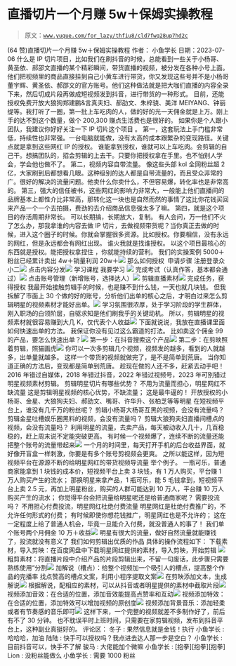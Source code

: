 # 直播切片一个月赚 5w＋保姆实操教程

> 原文：[`www.yuque.com/for_lazy/thfiu8/cld7fwq28up7hd2c`](https://www.yuque.com/for_lazy/thfiu8/cld7fwq28up7hd2c)

<ne-h2 id="4072f894" data-lake-id="4072f894"><ne-heading-ext><ne-heading-anchor></ne-heading-anchor><ne-heading-fold></ne-heading-fold></ne-heading-ext><ne-heading-content><ne-text id="u655be9c8">(64 赞)直播切片一个月赚 5w＋保姆实操教程</ne-text></ne-heading-content></ne-h2> <ne-p id="u5247dceb" data-lake-id="u5247dceb"><ne-text id="u828a9e8f">作者： 小鱼学长</ne-text></ne-p> <ne-p id="ue2cb1e71" data-lake-id="ue2cb1e71"><ne-text id="u6ae5c394">日期：2023-07-06</ne-text></ne-p> <ne-p id="uf4a58e12" data-lake-id="uf4a58e12"><ne-text id="u7f9a43db">什么是 IP 切片项目，比如我们在刷抖音的时候，总能看到一些关于小杨哥、黄圣依、郝邵文直播的某个精彩瞬间，带货直播的视频，被分发在各种小号上面。他们把视频里的商品直接挂到自己小黄车进行带货，你又发现这些号并不是小杨哥董宇辉、黄圣依、郝邵文的官方账号。他们这种做法就是把大咖们直播的内容全录下来，然后切成片段再做成短视频发到抖音，进行带货的一种形式。</ne-text></ne-p> <ne-p id="u738114dc" data-lake-id="u738114dc"><ne-text id="u60d706b9">目前，还能授权免费开放大狼狗郑建鹏&言真夫妇、郝劭文、朱梓骁、美洋 MEIYANG、钟丽缇等。我打听了一圈，第一批上车吃肉的人，做的好的光一天佣金就是上万。刚上手的达不到这个数量，做个 200,300 赚点生活费也是很好的。</ne-text></ne-p> <ne-p id="u6bc66248" data-lake-id="u6bc66248"><ne-text id="uce23104b">如果你是个人跟小团队，我建议你好好关注一下 IP 切片这个项目 。</ne-text></ne-p> <ne-p id="u2a2a7fc2" data-lake-id="u2a2a7fc2"><ne-text id="u4d6b1464">第一，这套玩法上手门槛非常低，持续性也非常强。一台电脑就能做，没有太高的成本跟繁杂的变现路径。关键点就是拿到这些网红 IP 的授权。</ne-text></ne-p> <ne-p id="u31bf148f" data-lake-id="u31bf148f"><ne-text id="u9be2f519">谁能拿到授权，谁就可以上车吃肉。会剪辑的自己干。想搞团队的，招会剪辑的上去干。只要你把授权拿在手里。也不怕别人学会，学会他也做不了。</ne-text></ne-p> <ne-p id="u9460e021" data-lake-id="u9460e021"><ne-text id="u990e6e68">第二，视频内容自带流量。</ne-text></ne-p> <ne-p id="u46355b58" data-lake-id="u46355b58"><ne-text id="u55f71c31">像这些头部 kol 全网粉丝超 2 亿，大家刷到后都想看几眼。这种级别的达人都是自带流量的，而且受众非常的广。很好的解决的流量问题。他卖什么你卖什么，不但容易爆，转化率也是非常高的。</ne-text></ne-p> <ne-p id="u4c34d9c6" data-lake-id="u4c34d9c6"><ne-text id="u407e8b36">第三，强大的信任被书，这些网红的影响力非常大，一般能上他们直播间的品牌基本上都性介比非常高，那转化这一块也是自然而然的事情了这比你花钱买回来产品一个一个去拍摄，费劲的去介绍商品信息强太多了嘛。</ne-text></ne-p> <ne-p id="u9d3f75d1" data-lake-id="u9d3f75d1"><ne-text id="ued218a86">第四，就是这个项目的存活周期非常长。</ne-text></ne-p> <ne-p id="u936b09d0" data-lake-id="u936b09d0"><ne-text id="u638e1d0b">可以长期搞，长期放大，复制。</ne-text></ne-p> <ne-p id="ud223a11f" data-lake-id="ud223a11f"><ne-text id="uc77bd864">有人会问，万一他们不火了怎么办，那我拿谁的内容去做 IP 切片，去做视频带货呢？当你真正去做的时候，进入这个圈子的时候。你就会掌握很多资源。比如授权。你要相信，没有永远的网红，但是永远都会有网红出现。</ne-text></ne-p> <ne-p id="u5374e7a2" data-lake-id="u5374e7a2"><ne-text id="u0496ad9e">谁火我就是找谁授权。</ne-text></ne-p> <ne-p id="u1c9c67b4" data-lake-id="u1c9c67b4"><ne-text id="u53f5e0c8">以这个项目最核心的东西就是授权。能把授权拿捏住 ，你就能持续的营利。</ne-text></ne-p> <ne-p id="u5ddda301" data-lake-id="u5ddda301"><ne-text id="u7182ad3a">我们的实操案例 5000＋粉丝已经累计卖出 4w＋销量利润 20w＋</ne-text><ne-card data-card-name="image" data-card-type="inline" id="IunHu" data-event-boundary="card">![](img/6c137730831138cd65779a13ad569dbc.png)  <ne-hole id="udd29d98b" data-lake-id="udd29d98b"><ne-card data-card-name="hr" data-card-type="block" id="zWBnp" data-event-boundary="card"><ne-p id="ufd29c136" data-lake-id="ufd29c136"><ne-text id="u226261e7">那么如何授权  申请步骤 注册登录众小二</ne-text><ne-card data-card-name="image" data-card-type="inline" id="edCm1" data-event-boundary="card">![](img/707e13922d47ed0d2bdf7e5a9afb21ab.png)  <ne-hole id="u4c7fb8d5" data-lake-id="u4c7fb8d5"><ne-card data-card-name="hr" data-card-type="block" id="e7CUr" data-event-boundary="card"><ne-p id="u438896bc" data-lake-id="u438896bc"><ne-text id="u424ceb0f">点击内容分发</ne-text><ne-card data-card-name="image" data-card-type="inline" id="ODKyj" data-event-boundary="card">![](img/a393addca70b0c073b88d312066d4dc0.png)  <ne-hole id="ubf415cb6" data-lake-id="ubf415cb6"><ne-card data-card-name="hr" data-card-type="block" id="NeKlY" data-event-boundary="card"><ne-p id="u9c87c881" data-lake-id="u9c87c881"><ne-text id="ub76ccb9c">学习课程 我要学习</ne-text></ne-p> <ne-hole id="u0d5c6e13" data-lake-id="u0d5c6e13"><ne-card data-card-name="hr" data-card-type="block" id="iplde" data-event-boundary="card"><ne-hole id="ue71a718d" data-lake-id="ue71a718d"><ne-card data-card-name="hr" data-card-type="block" id="B2SYu" data-event-boundary="card"><ne-p id="u97d81410" data-lake-id="u97d81410"><ne-card data-card-name="image" data-card-type="inline" id="QnLIO" data-event-boundary="card">![](img/4c4bbaf358facbec85a715602606be23.png)  <ne-hole id="ud9f0cb2d" data-lake-id="ud9f0cb2d"><ne-card data-card-name="hr" data-card-type="block" id="NdX0P" data-event-boundary="card"><ne-p id="u7c37b79b" data-lake-id="u7c37b79b"><ne-text id="uc749c9d6">完成考试（认真作答，基本都会通过）</ne-text><ne-card data-card-name="image" data-card-type="inline" id="JZOEA" data-event-boundary="card">![](img/0c6dbb5a8f27b102822cd3f2d4c2e2ac.png)  <ne-hole id="u2fe313b0" data-lake-id="u2fe313b0"><ne-card data-card-name="hr" data-card-type="block" id="Blbv2" data-event-boundary="card"><ne-p id="u996445ea" data-lake-id="u996445ea"><ne-text id="u4fabc8ce">点击账号管理（新增账号，选择达人）</ne-text><ne-card data-card-name="image" data-card-type="inline" id="v38ZN" data-event-boundary="card">![](img/3503b7b94b3f9c6d280feb07c103864d.png)  <ne-hole id="ubb94a10f" data-lake-id="ubb94a10f"><ne-card data-card-name="hr" data-card-type="block" id="xfbGG" data-event-boundary="card"><ne-p id="ue5183f71" data-lake-id="ue5183f71"><ne-text id="u15a7a1d9">剪辑直播素材</ne-text><ne-card data-card-name="image" data-card-type="inline" id="rEbAo" data-event-boundary="card">![](img/fbbba096bfe218fbbb39a17bb4c34ec9.png)  <ne-hole id="ufee876df" data-lake-id="ufee876df"><ne-card data-card-name="hr" data-card-type="block" id="blug7" data-event-boundary="card"><ne-p id="u2ce7493a" data-lake-id="u2ce7493a"><ne-text id="u60e667a1">完成任务，获得授权</ne-text></ne-p> <ne-hole id="uf87d31af" data-lake-id="uf87d31af"><ne-card data-card-name="hr" data-card-type="block" id="EDcp6" data-event-boundary="card"><ne-p id="u304a4b6f" data-lake-id="u304a4b6f"><ne-text id="u40b35ed2">我最开始接触剪辑手的时候，也是赚不到什么钱，一天也就几块钱。</ne-text></ne-p> <ne-p id="ub5e615f4" data-lake-id="ub5e615f4"><ne-text id="u7d2d4cd5">但我拆解了市面上 30 个做的好的账号，分析他们出单的核心之后，才明白过来怎么剪辑明星的视频素材才能好出单。</ne-text><ne-card data-card-name="image" data-card-type="inline" id="TyMyS" data-event-boundary="card">![](img/9322ebe0aa3abcb8f0ff97711941e8b9.png)  <ne-hole id="u34a06ea2" data-lake-id="u34a06ea2"><ne-card data-card-name="hr" data-card-type="block" id="zR0qh" data-event-boundary="card"><ne-p id="u109253e6" data-lake-id="u109253e6"><ne-text id="ud05877aa">学习氛围很浓厚，处于学习阶段的学生群体，刚入职场的白领阶层，自驱求知是他们刷我乎的关键动机。</ne-text></ne-p> <ne-p id="ubcd2dd1c" data-lake-id="ubcd2dd1c"><ne-text id="u60fae0bc">所以，剪辑明星的视频素材就很容易赚到大几 K，仅代表个人收益</ne-text><ne-card data-card-name="image" data-card-type="inline" id="pdAL7" data-event-boundary="card">![](img/0fddfe391fb63ce86ae88515ff5c6cbe.png)  <ne-hole id="u27d6924c" data-lake-id="u27d6924c"><ne-card data-card-name="hr" data-card-type="block" id="VuJAS" data-event-boundary="card"><ne-p id="uf59e5e0c" data-lake-id="uf59e5e0c"><ne-text id="ufc27d303">下面就说说，我放在直播课里面如何快速出单的方法。</ne-text></ne-p> <ne-p id="u128ef906" data-lake-id="u128ef906"><ne-text id="udd4d34a0">我保证你没有见过这么霸道的打法。</ne-text></ne-p> <ne-p id="uebf6b07e" data-lake-id="uebf6b07e"><ne-text id="uee733d75">比如卖这个佣金 99 的产品，要怎么快速出单？</ne-text><ne-card data-card-name="image" data-card-type="inline" id="kpbQz" data-event-boundary="card">![](img/101fef1679022ff7b97eca83c83b315d.png)  <ne-hole id="u873ef42f" data-lake-id="u873ef42f"><ne-card data-card-name="hr" data-card-type="block" id="nvf0l" data-event-boundary="card"><ne-p id="u76f2bbd4" data-lake-id="u76f2bbd4"><ne-text id="u61b80dd8">第一步：在抖音搜索这个产品</ne-text><ne-card data-card-name="image" data-card-type="inline" id="bNJ6Q" data-event-boundary="card">![](img/58c9eff7d34c64f04e3eda47a4b0410d.png)  <ne-hole id="u6c9c2dd9" data-lake-id="u6c9c2dd9"><ne-card data-card-name="hr" data-card-type="block" id="JEEGG" data-event-boundary="card"><ne-p id="ueadab577" data-lake-id="ueadab577"><ne-text id="u8b271c2c">第二步：在剪映照着剪辑，照猫画虎</ne-text><ne-card data-card-name="image" data-card-type="inline" id="Wfj7F" data-event-boundary="card">![](img/36fcd3c1a40d1c48cce96d12ddfb74af.png)  <ne-hole id="uea3decf9" data-lake-id="uea3decf9"><ne-card data-card-name="hr" data-card-type="block" id="GUdEe" data-event-boundary="card"><ne-p id="u5e219b31" data-lake-id="u5e219b31"><ne-text id="uc4ea5443">你可以一次多剪辑几个视频，视频发的越多，看到的人就越多，出单量就越多。</ne-text></ne-p> <ne-p id="u1168d1c7" data-lake-id="u1168d1c7"><ne-text id="u179b7c24">这样一个带货的视频就做完了，是不是简单到荒唐。</ne-text></ne-p> <ne-p id="uc0304fc3" data-lake-id="uc0304fc3"><ne-text id="udb240392">当你知道正确的方法后，变现都是简单到荒唐。</ne-text></ne-p> <ne-p id="u97818ac3" data-lake-id="u97818ac3"><ne-text id="uf26c42a8">趁现在做的人还不多，赶紧去动手吧！</ne-text></ne-p> <ne-p id="u1ac40bb5" data-lake-id="u1ac40bb5"><ne-text id="u9ed0e529">2016 年错过自媒体，2018 年错过抖音，2022 年错过视频号，2023 年可别错过明星视频素材剪辑。</ne-text></ne-p> <ne-p id="uf9f9fc2b" data-lake-id="uf9f9fc2b"><ne-text id="ue0b9af01">剪辑明星切片有哪些优势？</ne-text></ne-p> <ne-p id="u06dbbad7" data-lake-id="u06dbbad7"><ne-text id="u5817e2f0">不用为流量而担心，明星网红不缺流量</ne-text></ne-p> <ne-p id="u4281a10f" data-lake-id="u4281a10f"><ne-text id="u5e6b413c">这是剪辑明星视频的核心优势，不缺流量；</ne-text></ne-p> <ne-p id="u05f9b9dd" data-lake-id="u05f9b9dd"><ne-text id="u4f9b44bf">这是最牛逼的！</ne-text></ne-p> <ne-p id="u8d718d75" data-lake-id="u8d718d75"><ne-text id="ud37b7c30">开放授权的小杨哥、金星、大狼狗夫妇、郝劭文、嘴哥、许华升、张柏芝等等明星</ne-text></ne-p> <ne-p id="ub4724ecc" data-lake-id="ub4724ecc"><ne-text id="u2f6b27ac">在短视频平台上，谁没有几千万的粉丝呢？</ne-text></ne-p> <ne-p id="u0619bd50" data-lake-id="u0619bd50"><ne-text id="ua4197d1a">剪辑小杨哥大杨哥互黑的视频，会没有流量吗？</ne-text></ne-p> <ne-p id="ucba6bf4b" data-lake-id="ucba6bf4b"><ne-text id="uaf5dd040">剪辑金星吐槽娱乐圈黑料的视频，会没有流量吗？</ne-text></ne-p> <ne-p id="uc4ae94ee" data-lake-id="uc4ae94ee"><ne-text id="u85b3d2e9">剪辑大狼狗夫妇直播间槽点的视频，会没有流量吗？</ne-text></ne-p> <ne-p id="u030dca7d" data-lake-id="u030dca7d"><ne-text id="u6fc164a4">利用明星的流量，去卖产品，每天被动收入几十，几百稳稳的，赶上周末说不定能突破更高。</ne-text></ne-p> <ne-p id="u919968d6" data-lake-id="u919968d6"><ne-text id="u7c16c08f">有时候一个视频爆了，连续不断的流量还能把整个账号的流量带起来</ne-text><ne-card data-card-name="image" data-card-type="inline" id="jyRNT" data-event-boundary="card">![](img/a7bb61933cc06e77b94baf6912df090a.png)  <ne-hole id="u7387d4f0" data-lake-id="u7387d4f0"><ne-card data-card-name="hr" data-card-type="block" id="P9Br2" data-event-boundary="card"><ne-p id="u6ecdc856" data-lake-id="u6ecdc856"><ne-text id="u96283061">一个月的时间里，每天打开手机的后台收益界面，就好像开盲盒一样刺激，你要是有多个账号剪视频会更爽。</ne-text></ne-p> <ne-p id="u4b192a94" data-lake-id="u4b192a94"><ne-text id="u496314ca">之所以能这样，因为短视频平台在源源不断的给明星网红的带货视频导流量</ne-text></ne-p> <ne-p id="u596baf84" data-lake-id="u596baf84"><ne-text id="u0c181440">举个例子。</ne-text></ne-p> <ne-p id="u8158ed3a" data-lake-id="u8158ed3a"><ne-text id="uda4a790f">一瓶可乐，普通商家能拿到 1 块钱的成本价，短视频平台上卖 3 块钱，有 1 万人购买，平台赚 1 万人购买产生的流水；</ne-text></ne-p> <ne-p id="ub55dcb3e" data-lake-id="ub55dcb3e"><ne-text id="udc6ca8d5">那换明星来拿产品，1 瓶可乐，能 5 毛钱拿到，短视频平台上卖 2.5 元，再加上明星粉丝，购买的人群可能达到 10 万人，平台赚 10 万人购买产生的流水；</ne-text></ne-p> <ne-p id="u4883c351" data-lake-id="u4883c351"><ne-text id="u45c4fe2c">你觉得平台会把流量给明星呢还是给普通商家呢？</ne-text></ne-p> <ne-hole id="uaac6d050" data-lake-id="uaac6d050"><ne-card data-card-name="hr" data-card-type="block" id="BzvuT" data-event-boundary="card"><ne-p id="uf37a1a1f" data-lake-id="uf37a1a1f"><ne-text id="uaa04acdb">需要投流吗？</ne-text></ne-p> <ne-hole id="uf852170d" data-lake-id="uf852170d"><ne-card data-card-name="hr" data-card-type="block" id="TOmWH" data-event-boundary="card"><ne-p id="uf564df19" data-lake-id="uf564df19"><ne-text id="ucc7c03c7">不用担心付费投流，明星网红杜绝付费流量</ne-text></ne-p> <ne-p id="u7fb31d87" data-lake-id="u7fb31d87"><ne-text id="ud491a00b">明星网红是杜绝付费推广的，不允许任何形式的付费；</ne-text></ne-p> <ne-p id="u58aa4e1e" data-lake-id="u58aa4e1e"><ne-text id="uaa92b91a">有时候即使你想花钱推广，明星网红也是不允许的；</ne-text></ne-p> <ne-p id="ubb8fddab" data-lake-id="ubb8fddab"><ne-text id="u86becfae">这在一定程度上给了普通人机会，毕竟一旦能介入付费，就没普通人的事了！</ne-text></ne-p> <ne-hole id="ub3f1f8b4" data-lake-id="ub3f1f8b4"><ne-card data-card-name="hr" data-card-type="block" id="KWkfA" data-event-boundary="card"><ne-p id="u17397c93" data-lake-id="u17397c93"><ne-text id="uf3b6ae86">我们单个账号两个月佣金 10 万＋收益</ne-text><ne-card data-card-name="image" data-card-type="inline" id="hx2ti" data-event-boundary="card">![](img/275581c9f3845eb7b782195e200b2fbc.png)  <ne-hole id="u334423cc" data-lake-id="u334423cc"><ne-card data-card-name="hr" data-card-type="block" id="pqIBO" data-event-boundary="card"><ne-p id="u68111919" data-lake-id="u68111919"><ne-text id="uddc749bb">明星有很大的流量，做好自然流量就能赚钱了，投流就没有意义了</ne-text></ne-p> <ne-hole id="u21861cb1" data-lake-id="u21861cb1"><ne-card data-card-name="hr" data-card-type="block" id="wslfn" data-event-boundary="card"><ne-p id="u9c3e7913" data-lake-id="u9c3e7913"><ne-text id="u8c9b9d59">我们如何剪辑出优质的作品</ne-text></ne-p> <ne-hole id="u3419c136" data-lake-id="u3419c136"><ne-card data-card-name="hr" data-card-type="block" id="RFKIW" data-event-boundary="card"><ne-p id="u6ec37177" data-lake-id="u6ec37177"><ne-text id="u93cc88d1">具体的操作流程如下：</ne-text></ne-p> <ne-p id="u4ed86dff" data-lake-id="u4ed86dff"><ne-text id="u868800f2">下载素材，导入剪映：在百度网盘中下载明星网红提供的素材，导入剪映，开始剪辑</ne-text></ne-p> <ne-p id="u8811ce6a" data-lake-id="u8811ce6a"><ne-card data-card-name="image" data-card-type="inline" id="PR6or" data-event-boundary="card">![](img/a3f3ddc20ffdbaacc7dbda3b2af0da5f.png)  <ne-hole id="u3dfdf4c8" data-lake-id="u3dfdf4c8"><ne-card data-card-name="hr" data-card-type="block" id="qR08f" data-event-boundary="card"><ne-p id="uc1aea805" data-lake-id="uc1aea805"><ne-text id="u6db52e10">粗剪素材：将直播片段中介绍产品的片段剪辑出来，不留一句废话，此步骤只需要熟练使用“分割</ne-text><ne-card data-card-name="image" data-card-type="inline" id="ClHsb" data-event-boundary="card">![](img/4ace9cf6e2e45225037277dd87d8456d.png)  <ne-hole id="u5c2f685a" data-lake-id="u5c2f685a"><ne-card data-card-name="hr" data-card-type="block" id="dkFJk" data-event-boundary="card"><ne-p id="u02872928" data-lake-id="u02872928"><ne-text id="uc090d5cc">加解说（槽点）：给整个视频加一个吸引人的槽点，提高整个作品的完播率</ne-text></ne-p> <ne-p id="u111ab9fa" data-lake-id="u111ab9fa"><ne-text id="u0def61b3">找点赞高的槽点文案，利用小程序提取文案</ne-text><ne-card data-card-name="image" data-card-type="inline" id="qXHBj" data-event-boundary="card">![](img/e958c5e89b657b2e8fbd947f8f4302fd.png)  <ne-hole id="u7538bc82" data-lake-id="u7538bc82"><ne-card data-card-name="hr" data-card-type="block" id="zITRs" data-event-boundary="card"><ne-p id="u81e742e4" data-lake-id="u81e742e4"><ne-text id="u679b200a">在剪映添加文本，生成解说</ne-text><ne-card data-card-name="image" data-card-type="inline" id="Z1HCA" data-event-boundary="card">![](img/bedc4afb172c2becf5375d37b328c337.png)  <ne-hole id="u0a6a4457" data-lake-id="u0a6a4457"><ne-card data-card-name="hr" data-card-type="block" id="Jg8gh" data-event-boundary="card"><ne-p id="u4f7cdb85" data-lake-id="u4f7cdb85"><ne-text id="ue9a2746e">根据解说，配相应的素材，可以从抖音或者明星提供的素材中截取片段</ne-text><ne-card data-card-name="image" data-card-type="inline" id="OXBIO" data-event-boundary="card">![](img/9b6b01dd6f269292861b960db4fbf970.png)  <ne-hole id="u71056970" data-lake-id="u71056970"><ne-card data-card-name="hr" data-card-type="block" id="ozyvo" data-event-boundary="card"><ne-p id="uc3a96090" data-lake-id="uc3a96090"><ne-text id="ue205b41e">视频添加音效：在合适的位置，添加音效能提高点赞率和互动</ne-text><ne-card data-card-name="image" data-card-type="inline" id="NR9wB" data-event-boundary="card">![](img/492c5d98c6cc161c235505f8d10f3118.png)  <ne-hole id="u6d87dfcd" data-lake-id="u6d87dfcd"><ne-card data-card-name="hr" data-card-type="block" id="J6okU" data-event-boundary="card"><ne-p id="u2b3051e0" data-lake-id="u2b3051e0"><ne-text id="uf43022b3">视频添加特效：在合适的位置，添加特效可以增加视频的原创度</ne-text><ne-card data-card-name="image" data-card-type="inline" id="Tk1XJ" data-event-boundary="card">![](img/4caf545b824936c0900152be028390e9.png)  <ne-hole id="udaa0ebe2" data-lake-id="udaa0ebe2"><ne-card data-card-name="hr" data-card-type="block" id="DpDJI" data-event-boundary="card"><ne-p id="u9b08b0d1" data-lake-id="u9b08b0d1"><ne-text id="u4607b377">视频添加背景音乐：添加轻柔或者有节奏感的音乐即可</ne-text><ne-card data-card-name="image" data-card-type="inline" id="JrCsq" data-event-boundary="card">![](img/f3f1a9d1ce8739743b9615b72911e13a.png)  <ne-hole id="ub100ebca" data-lake-id="ub100ebca"><ne-card data-card-name="hr" data-card-type="block" id="axlZY" data-event-boundary="card"><ne-p id="u8e279f9e" data-lake-id="u8e279f9e"><ne-text id="u2446f3b0">这样下来，一个完整的视频就差不多制作好了，前后有不了 30 分钟。</ne-text></ne-p> <ne-p id="u154bcccd" data-lake-id="u154bcccd"><ne-text id="u76796011">也不耽误平时上班时间，只需要在家剪辑视频，发布到抖音平台上，这种副业真挺好的。</ne-text></ne-p> <ne-hole id="u010df769" data-lake-id="u010df769"><ne-card data-card-name="hr" data-card-type="block" id="Ik7N0" data-event-boundary="card"><ne-hole id="ufd9194e3" data-lake-id="ufd9194e3"><ne-card data-card-name="hr" data-card-type="block" id="iaDbn" data-event-boundary="card"><ne-hole id="u52c09e55" data-lake-id="u52c09e55"><ne-card data-card-name="hr" data-card-type="block" id="W08rn" data-event-boundary="card"><ne-hole id="u441d04f6" data-lake-id="u441d04f6"><ne-card data-card-name="hr" data-card-type="block" id="CRjHn" data-event-boundary="card"><ne-p id="u3d2dffa5" data-lake-id="u3d2dffa5"><ne-text id="u300ab89e">评论区：</ne-text></ne-p> <ne-p id="u614cd633" data-lake-id="u614cd633"><ne-text id="ufbe0b972">冬子 : 果然信息就是金钱！执行</ne-text> <ne-text id="uef15ffa1">小鱼学长 : 哈哈哈，加油</ne-text> <ne-text id="u991b1718">陆陆 : 快手可以授权吗？我点进去达人那一步是空白？</ne-text> <ne-text id="u99369af1">小鱼学长 : 目前抖音可以，快手不了解</ne-text> <ne-text id="u8f45b7b2">骏马 : 大佬能加个微嘛</ne-text> <ne-text id="uefb40707">小鱼学长 : [抱拳][抱拳][抱拳]</ne-text> <ne-text id="u0482c6b0">Lion : 没粉丝能做么</ne-text> <ne-text id="uee425329">小鱼学长 : 需要 1000 粉丝</ne-text></ne-p></ne-card></ne-hole></ne-card></ne-hole></ne-card></ne-hole></ne-card></ne-hole></ne-card></ne-hole></ne-card></ne-p></ne-card></ne-hole></ne-card></ne-p></ne-card></ne-hole></ne-card></ne-p></ne-card></ne-hole></ne-card></ne-p></ne-card></ne-hole></ne-card></ne-p></ne-card></ne-hole></ne-card></ne-p></ne-card></ne-hole></ne-card></ne-p></ne-card></ne-hole></ne-card></ne-p></ne-card></ne-hole></ne-card></ne-hole></ne-card></ne-hole></ne-card></ne-p></ne-card></ne-hole></ne-card></ne-hole></ne-card></ne-hole></ne-card></ne-hole></ne-card></ne-p></ne-card></ne-hole></ne-card></ne-p></ne-card></ne-hole></ne-card></ne-p></ne-card></ne-hole></ne-card></ne-p></ne-card></ne-hole></ne-card></ne-p></ne-card></ne-hole></ne-card></ne-p></ne-card></ne-hole></ne-card></ne-hole></ne-card></ne-p></ne-card></ne-hole></ne-card></ne-p></ne-card></ne-hole></ne-card></ne-p></ne-card></ne-hole></ne-card></ne-p></ne-card></ne-hole></ne-card></ne-hole></ne-card></ne-hole></ne-card></ne-p></ne-card></ne-hole></ne-card></ne-p></ne-card></ne-hole></ne-card></ne-p>